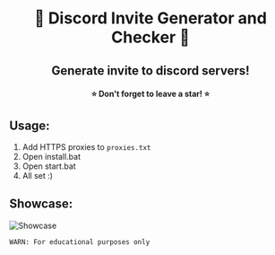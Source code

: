 <h1 align="center"> 🧶 Discord Invite Generator and Checker 🧶 </h1>
<h2 align="center">Generate invite to discord servers!</h2>
<h4 align="center">⭐ Don't forget to leave a star! ⭐</h4>

## Usage:
1. Add HTTPS proxies to `proxies.txt`
2. Open install.bat
3. Open start.bat
4. All set :)

## Showcase:
![Showcase](https://i.imgur.com/UzLkeWH.png)

`WARN: For educational purposes only`
